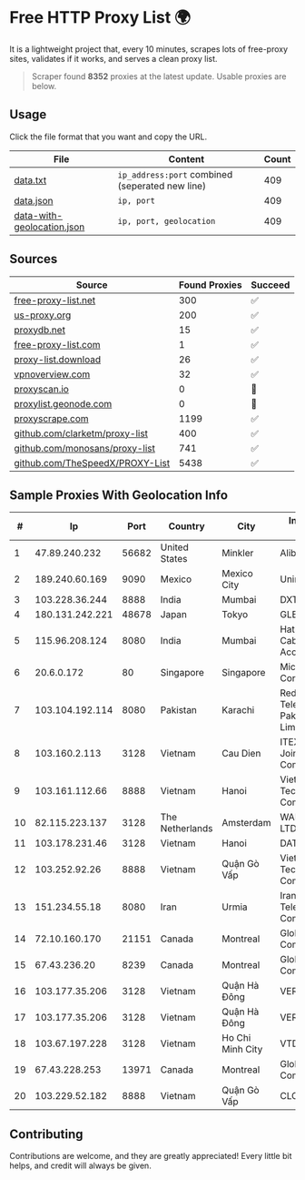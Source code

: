 
# Free HTTP Proxy List 🌍

It is a lightweight project that, every 10 minutes, scrapes lots of free-proxy sites, validates if it works, and serves a clean proxy list.


> Scraper found **8352** proxies at the latest update. Usable proxies are below.

## Usage

Click the file format that you want and copy the URL.


|File|Content|Count|
|----|-------|-----|
|[data.txt](https://raw.githubusercontent.com/themiralay/Proxy-List-World/master/data.txt)|`ip_address:port` combined (seperated new line)|409|
|[data.json](https://raw.githubusercontent.com/themiralay/Proxy-List-World/master/data.json)|`ip, port`|409|
|[data-with-geolocation.json](https://raw.githubusercontent.com/themiralay/Proxy-List-World/master/data-with-geolocation.json)|`ip, port, geolocation`|409|

## Sources

|Source|Found Proxies|Succeed|
|------|-------------|-------|
|[free-proxy-list.net](https://free-proxy-list.net)|300|✅|
|[us-proxy.org](https://www.us-proxy.org)|200|✅|
|[proxydb.net](http://proxydb.net)|15|✅|
|[free-proxy-list.com](https://free-proxy-list.com/?page=&port=&type%5B%5D=http&type%5B%5D=https&up_time=0&search=Search)|1|✅|
|[proxy-list.download](https://www.proxy-list.download/HTTP)|26|✅|
|[vpnoverview.com](https://vpnoverview.com/privacy/anonymous-browsing/free-proxy-servers)|32|✅|
|[proxyscan.io](https://www.proxyscan.io)|0|🚫|
|[proxylist.geonode.com](https://proxylist.geonode.com/api/proxy-list?limit=300&page=1&sort_by=lastChecked&sort_type=desc&protocols=http,https)|0|🚫|
|[proxyscrape.com](https://api.proxyscrape.com/v2/?request=displayproxies&protocol=http&timeout=10000&country=all&ssl=all&anonymity=all)|1199|✅|
|[github.com/clarketm/proxy-list](https://raw.githubusercontent.com/clarketm/proxy-list/master/proxy-list-raw.txt)|400|✅|
|[github.com/monosans/proxy-list](https://raw.githubusercontent.com/monosans/proxy-list/main/proxies/http.txt)|741|✅|
|[github.com/TheSpeedX/PROXY-List](https://raw.githubusercontent.com/TheSpeedX/PROXY-List/master/http.txt)|5438|✅|


## Sample Proxies With Geolocation Info

|#|Ip|Port|Country|City|Internet Service Provider|
|-|--|----|-------|----|-------------------------|
|1|47.89.240.232|56682|United States|Minkler|Alibaba.com LLC|
|2|189.240.60.169|9090|Mexico|Mexico City|Uninet S.A. de C.V.|
|3|103.228.36.244|8888|India|Mumbai|DXT|
|4|180.131.242.221|48678|Japan|Tokyo|GLBB Japan KK|
|5|115.96.208.124|8080|India|Mumbai|Hathway IP over Cable Internet Access|
|6|20.6.0.172|80|Singapore|Singapore|Microsoft Corporation|
|7|103.104.192.114|8080|Pakistan|Karachi|Redtone Telecommunications Pakistan (Private) Limited|
|8|103.160.2.113|3128|Vietnam|Cau Dien|ITEXPERT Viet Nam Joint Stock Company|
|9|103.161.112.66|8888|Vietnam|Hanoi|Viet Digital Technology Liability Company|
|10|82.115.223.137|3128|The Netherlands|Amsterdam|WAIcore Hosting LTD.|
|11|103.178.231.46|3128|Vietnam|Hanoi|DATHANH|
|12|103.252.92.26|8888|Vietnam|Quận Gò Vấp|Viet Digital Technology Liability Company|
|13|151.234.55.18|8080|Iran|Urmia|Iran Telecommunication Company PJS|
|14|72.10.160.170|21151|Canada|Montreal|GloboTech Communications|
|15|67.43.236.20|8239|Canada|Montreal|GloboTech Communications|
|16|103.177.35.206|3128|Vietnam|Quận Hà Đông|VERMOS|
|17|103.177.35.206|3128|Vietnam|Quận Hà Đông|VERMOS|
|18|103.67.197.228|3128|Vietnam|Ho Chi Minh City|VTDIGITAL|
|19|67.43.228.253|13971|Canada|Montreal|GloboTech Communications|
|20|103.229.52.182|8888|Vietnam|Quận Gò Vấp|CLOVIET|



## Contributing

Contributions are welcome, and they are greatly appreciated! Every
little bit helps, and credit will always be given.

